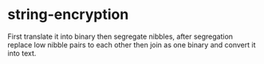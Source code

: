 # string-encryption
First translate it into binary then segregate nibbles, after segregation replace low nibble pairs to each other then join as one binary and convert it into text.
